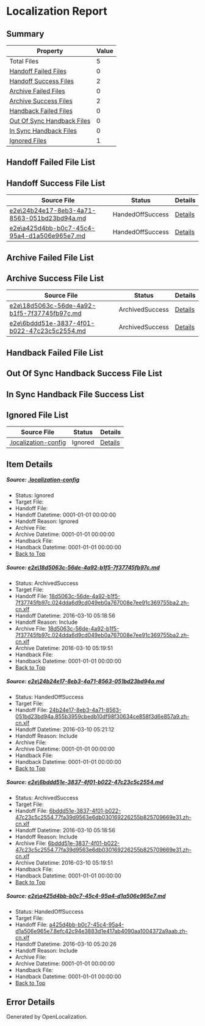# <a name='report-top'></a> Localization Report

## Summary
 Property | Value 
 -------- | ----- 
 Total Files | 5
[ Handoff Failed Files ](#handoff-failed-list)| 0
[ Handoff Success Files ](#handoff-success-list)| 2
[ Archive Failed Files ](#archive-failed-list)| 0
[ Archive Success Files ](#archive-success-list)| 2
[ Handback Failed Files ](#handback-failed-list)| 0
[ Out Of Sync Handback Files ](#outofsync-handback-success-list)| 0
[ In Sync Handback Files ](#insync-handback-success-list)| 0
[ Ignored Files ](#ignored-list)| 1

## <a name='handoff-failed-list'></a> Handoff Failed File List

## <a name='handoff-success-list'></a> Handoff Success File List
 Source File | Status | Details 
 ----------- | ------ | ------- 
 [e2e\24b24e17-8eb3-4a71-8563-051bd23bd94a.md](https://github.com/OpenLocalizationTest/oltest/blob/0bb03fd9d1b80e7ada6e2fe20e4dbc753b2bd7fb/e2e/24b24e17-8eb3-4a71-8563-051bd23bd94a.md) | HandedOffSuccess | [Details](#0d3ac265b290061f43100e1cdfbf2a854236d8ff2)
 [e2e\a425d4bb-b0c7-45c4-95a4-d1a506e965e7.md](https://github.com/OpenLocalizationTest/oltest/blob/d8ab90d9c9205a3a4b4e4d96ac450a0c4b853c98/e2e/a425d4bb-b0c7-45c4-95a4-d1a506e965e7.md) | HandedOffSuccess | [Details](#ce82d323ba88cd8c94c041a27cc71d9a72b5d50a4)

## <a name='archive-failed-list'></a> Archive Failed File List

## <a name='archive-success-list'></a> Archive Success File List
 Source File | Status | Details 
 ----------- | ------ | ------- 
 [e2e\18d5063c-56de-4a92-b1f5-7f37745fb97c.md](https://github.com/OpenLocalizationTest/oltest/blob/637353f613bc2a345966e377768f8ccb0aef8300/e2e/18d5063c-56de-4a92-b1f5-7f37745fb97c.md) | ArchivedSuccess | [Details](#4cf7eaffc2d056c3a85eb7619455ac78aa54ec0f1)
 [e2e\6bddd51e-3837-4f01-b022-47c23c5c2554.md](https://github.com/OpenLocalizationTest/oltest/blob/637353f613bc2a345966e377768f8ccb0aef8300/e2e/6bddd51e-3837-4f01-b022-47c23c5c2554.md) | ArchivedSuccess | [Details](#e6686f7ba5be281156647ed740e200c5f20b6c353)

## <a name='handback-failed-list'></a> Handback Failed File List

## <a name='outofsync-handback-success-list'></a> Out Of Sync Handback Success File List

## <a name='insync-handback-success-list'></a> In Sync Handback File Success List

## <a name='ignored-list'></a> Ignored File List
 Source File | Status | Details 
 ----------- | ------ | ------- 
 [.localization-config](https://github.com/OpenLocalizationTest/oltest/blob/0bb03fd9d1b80e7ada6e2fe20e4dbc753b2bd7fb/.localization-config) | Ignored | [Details](#66aca4b1c2f43b14ec41e0e427345df94af1d5e10)

## Item Details
##### <a name='66aca4b1c2f43b14ec41e0e427345df94af1d5e10'></a> Source: [.localization-config](https://github.com/OpenLocalizationTest/oltest/blob/0bb03fd9d1b80e7ada6e2fe20e4dbc753b2bd7fb/.localization-config)
* Status: Ignored
* Target File: 
* Handoff File: 
* Handoff Datetime: 0001-01-01 00:00:00
* Handoff Reason: Ignored
* Archive File: 
* Archive Datetime: 0001-01-01 00:00:00
* Handback File: 
* Handback Datetime: 0001-01-01 00:00:00
* [Back to Top](#report-top)

##### <a name='4cf7eaffc2d056c3a85eb7619455ac78aa54ec0f1'></a> Source: [e2e\18d5063c-56de-4a92-b1f5-7f37745fb97c.md](https://github.com/OpenLocalizationTest/oltest/blob/637353f613bc2a345966e377768f8ccb0aef8300/e2e/18d5063c-56de-4a92-b1f5-7f37745fb97c.md)
* Status: ArchivedSuccess
* Target File: 
* Handoff File: [18d5063c-56de-4a92-b1f5-7f37745fb97c.024dda6d9cd049eb0a767008e7ee91c369755ba2.zh-cn.xlf](https://github.com/OpenLocalizationTestOrg/olhandoff/blob/a7477e235c7cddfe2a405ce2186c951ab220252e/ol-handoff/OpenLocalizationTestOrg/oltest.zh-cn/xinjiang/ht/18d5063c-56de-4a92-b1f5-7f37745fb97c.024dda6d9cd049eb0a767008e7ee91c369755ba2.zh-cn.xlf)
* Handoff Datetime: 2016-03-10 05:18:56
* Handoff Reason: Include
* Archive File: [18d5063c-56de-4a92-b1f5-7f37745fb97c.024dda6d9cd049eb0a767008e7ee91c369755ba2.zh-cn.xlf](https://github.com/OpenLocalizationTestOrg/olhandoff/blob/158a5853fe16b8276db54681f70bcca3d42f6af4/ol-handoff/OpenLocalizationTestOrg/oltest.zh-cn/xinjiang/ht/archive/18d5063c-56de-4a92-b1f5-7f37745fb97c.024dda6d9cd049eb0a767008e7ee91c369755ba2.zh-cn.xlf)
* Archive Datetime: 2016-03-10 05:19:51
* Handback File: 
* Handback Datetime: 0001-01-01 00:00:00
* [Back to Top](#report-top)

##### <a name='0d3ac265b290061f43100e1cdfbf2a854236d8ff2'></a> Source: [e2e\24b24e17-8eb3-4a71-8563-051bd23bd94a.md](https://github.com/OpenLocalizationTest/oltest/blob/0bb03fd9d1b80e7ada6e2fe20e4dbc753b2bd7fb/e2e/24b24e17-8eb3-4a71-8563-051bd23bd94a.md)
* Status: HandedOffSuccess
* Target File: 
* Handoff File: [24b24e17-8eb3-4a71-8563-051bd23bd94a.855b3959cbedb10df98f30634ce858f3d6e857a9.zh-cn.xlf](https://github.com/OpenLocalizationTestOrg/olhandoff/blob/27c6786e710db256be92ac75f232da6ebdee5b9f/ol-handoff/OpenLocalizationTestOrg/oltest.zh-cn/xinjiang/ht/24b24e17-8eb3-4a71-8563-051bd23bd94a.855b3959cbedb10df98f30634ce858f3d6e857a9.zh-cn.xlf)
* Handoff Datetime: 2016-03-10 05:21:12
* Handoff Reason: Include
* Archive File: 
* Archive Datetime: 0001-01-01 00:00:00
* Handback File: 
* Handback Datetime: 0001-01-01 00:00:00
* [Back to Top](#report-top)

##### <a name='e6686f7ba5be281156647ed740e200c5f20b6c353'></a> Source: [e2e\6bddd51e-3837-4f01-b022-47c23c5c2554.md](https://github.com/OpenLocalizationTest/oltest/blob/637353f613bc2a345966e377768f8ccb0aef8300/e2e/6bddd51e-3837-4f01-b022-47c23c5c2554.md)
* Status: ArchivedSuccess
* Target File: 
* Handoff File: [6bddd51e-3837-4f01-b022-47c23c5c2554.77fa39d9563e6db030169226255b825709669e31.zh-cn.xlf](https://github.com/OpenLocalizationTestOrg/olhandoff/blob/a7477e235c7cddfe2a405ce2186c951ab220252e/ol-handoff/OpenLocalizationTestOrg/oltest.zh-cn/xinjiang/ht/6bddd51e-3837-4f01-b022-47c23c5c2554.77fa39d9563e6db030169226255b825709669e31.zh-cn.xlf)
* Handoff Datetime: 2016-03-10 05:18:56
* Handoff Reason: Include
* Archive File: [6bddd51e-3837-4f01-b022-47c23c5c2554.77fa39d9563e6db030169226255b825709669e31.zh-cn.xlf](https://github.com/OpenLocalizationTestOrg/olhandoff/blob/158a5853fe16b8276db54681f70bcca3d42f6af4/ol-handoff/OpenLocalizationTestOrg/oltest.zh-cn/xinjiang/ht/archive/6bddd51e-3837-4f01-b022-47c23c5c2554.77fa39d9563e6db030169226255b825709669e31.zh-cn.xlf)
* Archive Datetime: 2016-03-10 05:19:51
* Handback File: 
* Handback Datetime: 0001-01-01 00:00:00
* [Back to Top](#report-top)

##### <a name='ce82d323ba88cd8c94c041a27cc71d9a72b5d50a4'></a> Source: [e2e\a425d4bb-b0c7-45c4-95a4-d1a506e965e7.md](https://github.com/OpenLocalizationTest/oltest/blob/d8ab90d9c9205a3a4b4e4d96ac450a0c4b853c98/e2e/a425d4bb-b0c7-45c4-95a4-d1a506e965e7.md)
* Status: HandedOffSuccess
* Target File: 
* Handoff File: [a425d4bb-b0c7-45c4-95a4-d1a506e965e7.8efc42c94e3883d1e417ab4090aa1004372a9aab.zh-cn.xlf](https://github.com/OpenLocalizationTestOrg/olhandoff/blob/cf0fb7733fb63c2e23646194d2a1c0aedc3be50b/ol-handoff/OpenLocalizationTestOrg/oltest.zh-cn/xinjiang/ht/a425d4bb-b0c7-45c4-95a4-d1a506e965e7.8efc42c94e3883d1e417ab4090aa1004372a9aab.zh-cn.xlf)
* Handoff Datetime: 2016-03-10 05:20:26
* Handoff Reason: Include
* Archive File: 
* Archive Datetime: 0001-01-01 00:00:00
* Handback File: 
* Handback Datetime: 0001-01-01 00:00:00
* [Back to Top](#report-top)


## Error Details

Generated by OpenLocalization.
